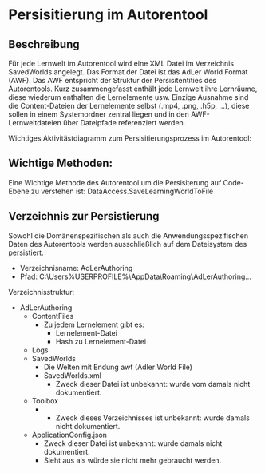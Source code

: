 # Persisitierung im Autorentool



## Beschreibung

Für jede Lernwelt im Autorentool wird eine XML Datei im Verzeichnis SavedWorlds angelegt.
Das Format der Datei ist das AdLer World Format (AWF). 
Das AWF entspricht der Struktur der Persisitentities des Autorentools.
Kurz zusammengefasst enthält jede Lernwelt ihre Lernräume, diese wiederum 
enthalten die Lernelemente usw.
Einzige Ausnahme sind die Content-Dateien der Lernelemente selbst
(.mp4, .png, .h5p, ...), diese sollen in einem Systemordner zentral
liegen und in den AWF-Lernweltdateien über Dateipfade referenziert werden.


Wichtiges Aktivitästdiagramm zum Persisitierungsprozess im Autorentool: [](ASE6.md) 

## Wichtige Methoden:

Eine Wichtige Methode des Autorentool
um die Persisiterung auf Code-Ebene zu verstehen ist: 
DataAccess.SaveLearningWorldToFile


## Verzeichnis zur Persistierung

Sowohl die Domänenspezifischen als auch die Anwendungsspezifischen Daten
des Autorentools werden ausschließlich auf dem Dateisystem des
[](Lehrende-GE.md) [persistiert](CRUDSP-GE.md).


- Verzeichnisname: AdLerAuthoring
- Pfad: C:\Users\%USERPROFILE%\AppData\Roaming\AdLerAuthoring\...

Verzeichnisstruktur:

- AdLerAuthoring
  - ContentFiles
      - Zu jedem Lernelement gibt es:
          - Lernelement-Datei
          - Hash zu Lernelement-Datei
  - Logs
  - SavedWorlds
      - Die Welten mit Endung awf (Adler World File)
      - SavedWorlds.xml
        - Zweck dieser Datei ist unbekannt: wurde vom damals nicht dokumentiert.
  - Toolbox
    - - Zweck dieses Verzeichnisses ist unbekannt: wurde damals nicht dokumentiert.
  - ApplicationConfig.json
    - Zweck dieser Datei ist unbekannt: wurde damals nicht dokumentiert.
    - Sieht aus als würde sie nicht mehr gebraucht werden.



